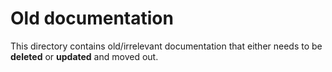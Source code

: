 # Old documentation

This directory contains old/irrelevant documentation that either needs to be **deleted** or **updated** and moved out.
